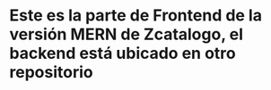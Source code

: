 # Este es la parte de Frontend de la versión MERN  de Zcatalogo, el backend está ubicado en otro repositorio
